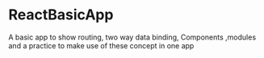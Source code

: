 # ReactBasicApp
A basic app to show routing, two way data binding, Components ,modules and a practice to make use of these concept in one app
